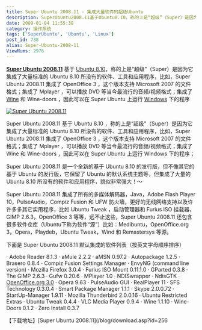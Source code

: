 ```yaml
---
title: Super Ubuntu 2008.11 - 集成大量软件的超级Ubuntu
description: SuperUbuntu2008.11基于Ubuntu8.10，称的上是“超级”（Super）是因为它集成了大量标准的Ubuntu8.10所没有的软件、工具和应用程序，比如，SuperUbuntu2008.11集成了OpenOffice3，这个版本支持Microsoft2007的文件格式；集成了Mplayer，可以播放DVD等当今最流行的音频/视频格式；集成了Wine和Wine-doors，因此可以在SuperUbuntu上运行Windows下的程序
date: 2009-01-04 11:55:38
category: 操作系统
tags: ['SuperUbuntu', 'Ubuntu', 'Linux']
post_id: 738
alias: Super-Ubuntu-2008-11
ViewNums: 2976
---
```


[**Super Ubuntu 2008.11**](/blog/super-ubuntu-2008-11) 基于 [Ubuntu 8.10](/blog/ubuntu-810-intrepid-ibex)，称的上是“超级”（Super）是因为它集成了大量标准的 Ubuntu 8.10 所没有的软件、工具和应用程序，比如，Super Ubuntu 2008.11 集成了 OpenOffice 3 ，这个版本支持 Microsoft 2007 的文件格式；集成了 Mplayer ，可以播放 DVD 等当今最流行的音频/视频格式；集成了 [Wine](/tags/Wine) 和 Wine-doors ，因此可以在 Super Ubuntu 上运行 [Windows](/blog/deepin-ghost-xp-sp3-v90-iso) 下的程序

[![Super Ubuntu 2008.11](http://img.cnbeta.com/newsimg/090103/17591801123969589.jpg "Super Ubuntu")](/blog/super-ubuntu-2008-11)

Super Ubuntu 2008.11 基于 Ubuntu 8.10 ，称的上是“超级”（Super）是因为它集成了大量标准的 Ubuntu 8.10 所没有的软件、工具和应用程序，比如，Super Ubuntu 2008.11 集成了 OpenOffice 3 ，这个版本支持 Microsoft 2007 的文件格式；集成了 Mplayer ，可以播放 DVD 等当今最流行的音频/视频格式；集成了 Wine 和 Wine-doors ，因此可以在 Super Ubuntu 上运行 Windows 下的程序；

Super Ubuntu 2008.11 是一个全新的基于 Ubuntu 8.10 的发行版，但不像其它的基于 Ubuntu 的发行版，它保留了 Ubuntu 的默认系统主题等，但集成了大量的 Ubuntu 8.10 所没有的软件和应用程序，貌似非常强大！～

Super Ubuntu 2008.11 集成了所有的多媒体解码器，Java，Adobe Flash Player 10，PulseAudio，Compiz Fusion 和 UFW 防火墙，更好的无线网络支持以及许许多多其它实用程序，比如 Ubuntu Tweak ，启动管理器和 Furius ISO 挂载器，GIMP 2.6.3，OpenOffice 3 等等，远不止这些，Super Ubuntu 2008.11 还包含很多软件仓库（Ubuntu下称为软件“源”）比如：Medibuntu，OpenOffice.org 3，Opera，Playdeb，Ubuntu Tweak，Wind 和 Remastersys 等源。

下面是 Super Ubuntu 2008.11 默认集成的软件列表（按英文字母顺序排序）

· Adobe Reader 8.1.3
· aMule 2.2.2
· aMSN 0.97.2
· Autopackage 1.2.5
· Brasero 0.8.4
· Compiz Fusion Settings Manager
· EnvyNG (command line version)
· Mozilla Firefox 3.0.4
· Furius ISO Mount 0.11.1.0
· GParted 0.3.8
· The GIMP 2.6.3
· Gufw 0.20.6
· MPlayer 1.0
· NDISwrapper
· NdisGTK · [OpenOffice.org 3.0](/blog/openofficeorg-300-portable-chs)
· Opera 9.63
· PulseAudio GUI
· RealPlayer 11
· SFS Technology 0.3.0.4
· Smart Package Manager 1.1.1
· Skype 2.0.0.72
· StartUp-Manager 1.9.11
· Mozilla Thunderbird 2.0.0.16
· Ubuntu Restricted Extras
· Ubuntu Tweak 0.4.4
· VLC Media Player 0.9.4
· Wine 1.1.10
· Wine-Doors 0.1.2
· Zero Install 0.3.7

【下载地址】[Super Ubuntu 2008.11](/blog/download.asp?id=256


